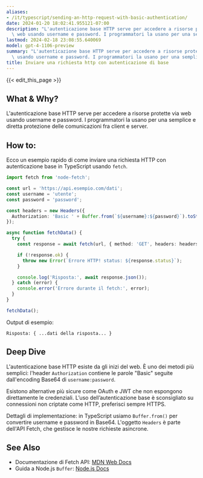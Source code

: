 ```yaml
---
aliases:
- /it/typescript/sending-an-http-request-with-basic-authentication/
date: 2024-01-20 18:02:41.955121-07:00
description: "L'autenticazione base HTTP serve per accedere a risorse protette via\
  \ web usando username e password. I programmatori la usano per una semplice e diretta\u2026"
lastmod: 2024-02-18 23:08:55.640069
model: gpt-4-1106-preview
summary: "L'autenticazione base HTTP serve per accedere a risorse protette via web\
  \ usando username e password. I programmatori la usano per una semplice e diretta\u2026"
title: Inviare una richiesta http con autenticazione di base
---
```


{{< edit_this_page >}}

## What & Why?
L'autenticazione base HTTP serve per accedere a risorse protette via web usando username e password. I programmatori la usano per una semplice e diretta protezione delle comunicazioni fra client e server.

## How to:
Ecco un esempio rapido di come inviare una richiesta HTTP con autenticazione base in TypeScript usando `fetch`.

```typescript
import fetch from 'node-fetch';

const url = 'https://api.esempio.com/dati';
const username = 'utente';
const password = 'password';

const headers = new Headers({
  Authorization: 'Basic ' + Buffer.from(`${username}:${password}`).toString('base64')
});

async function fetchData() {
  try {
    const response = await fetch(url, { method: 'GET', headers: headers });

    if (!response.ok) {
      throw new Error(`Errore HTTP! status: ${response.status}`);
    }

    console.log('Risposta:', await response.json());
  } catch (error) {
    console.error('Errore durante il fetch:', error);
  }
}

fetchData();
```

Output di esempio:

```plaintext
Risposta: { ...dati della risposta... }
```

## Deep Dive
L'autenticazione base HTTP esiste da gli inizi del web. È uno dei metodi più semplici: l'header `Authorization` contiene le parole "Basic" seguite dall'encoding Base64 di `username:password`.

Esistono alternative più sicure come OAuth e JWT che non espongono direttamente le credenziali. L’uso dell’autenticazione base è sconsigliato su connessioni non criptate come HTTP, preferisci sempre HTTPS.

Dettagli di implementazione: in TypeScript usiamo `Buffer.from()` per convertire username e password in Base64. L'oggetto `Headers` è parte dell'API Fetch, che gestisce le nostre richieste asincrone.

## See Also
- Documentazione di Fetch API: [MDN Web Docs](https://developer.mozilla.org/en-US/docs/Web/API/Fetch_API)
- Guida a Node.js `Buffer`: [Node.js Docs](https://nodejs.org/api/buffer.html#buffer_class_buffer)
